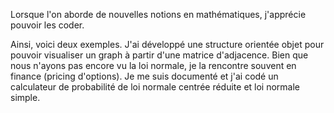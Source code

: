 Lorsque l'on aborde de nouvelles notions en mathématiques, j'apprécie pouvoir les coder.

Ainsi, voici deux exemples. J'ai développé une structure orientée objet pour pouvoir visualiser un graph à partir d'une matrice d'adjacence. 
Bien que nous n'ayons pas encore vu la loi normale, je la rencontre souvent en finance (pricing d'options). Je me suis documenté et j'ai codé un calculateur de probabilité de loi normale centrée réduite et loi normale simple. 
